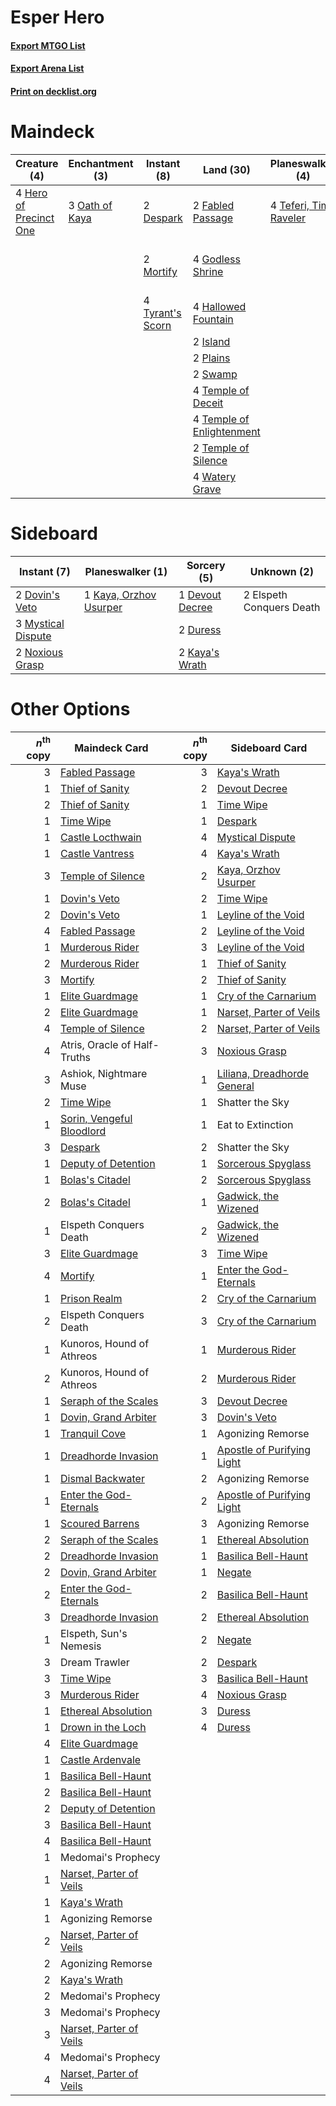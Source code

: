 # Esper Hero

#### [Export MTGO List](../collection/Esper%20Hero/Esper%20Hero.txt)
#### [Export Arena List](../collection/Esper%20Hero/Esper%20Hero_arena.txt)
#### [Print on decklist.org](http://decklist.org/?deckmain=2%09Ashiok,%20Nightmare%20Muse%0A3%09Atris,%20Oracle%20of%20Half-Truths%0A2%09Despark%0A2%09Dream%20Trawler%0A2%09Fabled%20Passage%0A4%09Godless%20Shrine%0A4%09Hallowed%20Fountain%0A4%09Hero%20of%20Precinct%20One%0A2%09Island%0A2%09Mortify%0A3%09Oath%20of%20Kaya%0A2%09Plains%0A2%09Swamp%0A4%09Teferi,%20Time%20Raveler%0A4%09Temple%20of%20Deceit%0A4%09Temple%20of%20Enlightenment%0A2%09Temple%20of%20Silence%0A4%09Thought%20Erasure%0A4%09Tyrant's%20Scorn%0A4%09Watery%20Grave&deckside=1%09Devout%20Decree%0A2%09Dovin's%20Veto%0A2%09Duress%0A2%09Elspeth%20Conquers%20Death%0A2%09Kaya's%20Wrath%0A1%09Kaya,%20Orzhov%20Usurper%0A3%09Mystical%20Dispute%0A2%09Noxious%20Grasp)
# Maindeck

|                                          Creature (4)                                           |                                     Enchantment (3)                                     |                                        Instant (8)                                        |                                             Land (30)                                              |                                        Planeswalker (4)                                         |                                        Sorcery (4)                                         |         Unknown (7)          |
|-------------------------------------------------------------------------------------------------|-----------------------------------------------------------------------------------------|-------------------------------------------------------------------------------------------|----------------------------------------------------------------------------------------------------|-------------------------------------------------------------------------------------------------|--------------------------------------------------------------------------------------------|------------------------------|
|4 [Hero of Precinct One](http://gatherer.wizards.com/Pages/Card/Details.aspx?multiverseid=457155)|3 [Oath of Kaya](http://gatherer.wizards.com/Pages/Card/Details.aspx?multiverseid=461136)|2 [Despark](http://gatherer.wizards.com/Pages/Card/Details.aspx?multiverseid=461117)       |2 [Fabled Passage](http://gatherer.wizards.com/Pages/Card/Details.aspx?multiverseid=473206)         |4 [Teferi, Time Raveler](http://gatherer.wizards.com/Pages/Card/Details.aspx?multiverseid=461148)|4 [Thought Erasure](http://gatherer.wizards.com/Pages/Card/Details.aspx?multiverseid=452956)|2 Ashiok, Nightmare Muse      |
|                                                                                                 |                                                                                         |2 [Mortify](http://gatherer.wizards.com/Pages/Card/Details.aspx?multiverseid=420829)       |4 [Godless Shrine](http://gatherer.wizards.com/Pages/Card/Details.aspx?multiverseid=405099)         |                                                                                                 |                                                                                            |3 Atris, Oracle of Half-Truths|
|                                                                                                 |                                                                                         |4 [Tyrant's Scorn](http://gatherer.wizards.com/Pages/Card/Details.aspx?multiverseid=461152)|4 [Hallowed Fountain](http://gatherer.wizards.com/Pages/Card/Details.aspx?multiverseid=97071)       |                                                                                                 |                                                                                            |2 Dream Trawler               |
|                                                                                                 |                                                                                         |                                                                                           |2 [Island](http://gatherer.wizards.com/Pages/Card/Details.aspx?multiverseid=439857)                 |                                                                                                 |                                                                                            |                              |
|                                                                                                 |                                                                                         |                                                                                           |2 [Plains](http://gatherer.wizards.com/Pages/Card/Details.aspx?multiverseid=439856)                 |                                                                                                 |                                                                                            |                              |
|                                                                                                 |                                                                                         |                                                                                           |2 [Swamp](http://gatherer.wizards.com/Pages/Card/Details.aspx?multiverseid=439858)                  |                                                                                                 |                                                                                            |                              |
|                                                                                                 |                                                                                         |                                                                                           |4 [Temple of Deceit](http://gatherer.wizards.com/Pages/Card/Details.aspx?multiverseid=373734)       |                                                                                                 |                                                                                            |                              |
|                                                                                                 |                                                                                         |                                                                                           |4 [Temple of Enlightenment](http://gatherer.wizards.com/Pages/Card/Details.aspx?multiverseid=378535)|                                                                                                 |                                                                                            |                              |
|                                                                                                 |                                                                                         |                                                                                           |2 [Temple of Silence](http://gatherer.wizards.com/Pages/Card/Details.aspx?multiverseid=373522)      |                                                                                                 |                                                                                            |                              |
|                                                                                                 |                                                                                         |                                                                                           |4 [Watery Grave](http://gatherer.wizards.com/Pages/Card/Details.aspx?multiverseid=405114)           |                                                                                                 |                                                                                            |                              |


# Sideboard

|                                         Instant (7)                                         |                                        Planeswalker (1)                                         |                                       Sorcery (5)                                        |      Unknown (2)       |
|---------------------------------------------------------------------------------------------|-------------------------------------------------------------------------------------------------|------------------------------------------------------------------------------------------|------------------------|
|2 [Dovin's Veto](http://gatherer.wizards.com/Pages/Card/Details.aspx?multiverseid=461120)    |1 [Kaya, Orzhov Usurper](http://gatherer.wizards.com/Pages/Card/Details.aspx?multiverseid=460129)|1 [Devout Decree](http://gatherer.wizards.com/Pages/Card/Details.aspx?multiverseid=466767)|2 Elspeth Conquers Death|
|3 [Mystical Dispute](http://gatherer.wizards.com/Pages/Card/Details.aspx?multiverseid=473020)|                                                                                                 |2 [Duress](http://gatherer.wizards.com/Pages/Card/Details.aspx?multiverseid=14557)        |                        |
|2 [Noxious Grasp](http://gatherer.wizards.com/Pages/Card/Details.aspx?multiverseid=466864)   |                                                                                                 |2 [Kaya's Wrath](http://gatherer.wizards.com/Pages/Card/Details.aspx?multiverseid=457331) |                        |


# Other Options

|*n*<sup>th</sup> copy|                                           Maindeck Card                                            |*n*<sup>th</sup> copy|                                            Sideboard Card                                            |
|--------------------:|----------------------------------------------------------------------------------------------------|--------------------:|------------------------------------------------------------------------------------------------------|
|                    3|[Fabled Passage](http://gatherer.wizards.com/Pages/Card/Details.aspx?multiverseid=473206)           |                    3|[Kaya's Wrath](http://gatherer.wizards.com/Pages/Card/Details.aspx?multiverseid=457331)               |
|                    1|[Thief of Sanity](http://gatherer.wizards.com/Pages/Card/Details.aspx?multiverseid=452955)          |                    2|[Devout Decree](http://gatherer.wizards.com/Pages/Card/Details.aspx?multiverseid=466767)              |
|                    2|[Thief of Sanity](http://gatherer.wizards.com/Pages/Card/Details.aspx?multiverseid=452955)          |                    1|[Time Wipe](http://gatherer.wizards.com/Pages/Card/Details.aspx?multiverseid=461150)                  |
|                    1|[Time Wipe](http://gatherer.wizards.com/Pages/Card/Details.aspx?multiverseid=461150)                |                    1|[Despark](http://gatherer.wizards.com/Pages/Card/Details.aspx?multiverseid=461117)                    |
|                    1|[Castle Locthwain](http://gatherer.wizards.com/Pages/Card/Details.aspx?multiverseid=473203)         |                    4|[Mystical Dispute](http://gatherer.wizards.com/Pages/Card/Details.aspx?multiverseid=473020)           |
|                    1|[Castle Vantress](http://gatherer.wizards.com/Pages/Card/Details.aspx?multiverseid=473204)          |                    4|[Kaya's Wrath](http://gatherer.wizards.com/Pages/Card/Details.aspx?multiverseid=457331)               |
|                    3|[Temple of Silence](http://gatherer.wizards.com/Pages/Card/Details.aspx?multiverseid=373522)        |                    2|[Kaya, Orzhov Usurper](http://gatherer.wizards.com/Pages/Card/Details.aspx?multiverseid=460129)       |
|                    1|[Dovin's Veto](http://gatherer.wizards.com/Pages/Card/Details.aspx?multiverseid=461120)             |                    2|[Time Wipe](http://gatherer.wizards.com/Pages/Card/Details.aspx?multiverseid=461150)                  |
|                    2|[Dovin's Veto](http://gatherer.wizards.com/Pages/Card/Details.aspx?multiverseid=461120)             |                    1|[Leyline of the Void](http://gatherer.wizards.com/Pages/Card/Details.aspx?multiverseid=107682)        |
|                    4|[Fabled Passage](http://gatherer.wizards.com/Pages/Card/Details.aspx?multiverseid=473206)           |                    2|[Leyline of the Void](http://gatherer.wizards.com/Pages/Card/Details.aspx?multiverseid=107682)        |
|                    1|[Murderous Rider](http://gatherer.wizards.com/Pages/Card/Details.aspx?multiverseid=473059)          |                    3|[Leyline of the Void](http://gatherer.wizards.com/Pages/Card/Details.aspx?multiverseid=107682)        |
|                    2|[Murderous Rider](http://gatherer.wizards.com/Pages/Card/Details.aspx?multiverseid=473059)          |                    1|[Thief of Sanity](http://gatherer.wizards.com/Pages/Card/Details.aspx?multiverseid=452955)            |
|                    3|[Mortify](http://gatherer.wizards.com/Pages/Card/Details.aspx?multiverseid=420829)                  |                    2|[Thief of Sanity](http://gatherer.wizards.com/Pages/Card/Details.aspx?multiverseid=452955)            |
|                    1|[Elite Guardmage](http://gatherer.wizards.com/Pages/Card/Details.aspx?multiverseid=461122)          |                    1|[Cry of the Carnarium](http://gatherer.wizards.com/Pages/Card/Details.aspx?multiverseid=457214)       |
|                    2|[Elite Guardmage](http://gatherer.wizards.com/Pages/Card/Details.aspx?multiverseid=461122)          |                    1|[Narset, Parter of Veils](http://gatherer.wizards.com/Pages/Card/Details.aspx?multiverseid=460988)    |
|                    4|[Temple of Silence](http://gatherer.wizards.com/Pages/Card/Details.aspx?multiverseid=373522)        |                    2|[Narset, Parter of Veils](http://gatherer.wizards.com/Pages/Card/Details.aspx?multiverseid=460988)    |
|                    4|Atris, Oracle of Half-Truths                                                                        |                    3|[Noxious Grasp](http://gatherer.wizards.com/Pages/Card/Details.aspx?multiverseid=466864)              |
|                    3|Ashiok, Nightmare Muse                                                                              |                    1|[Liliana, Dreadhorde General](http://gatherer.wizards.com/Pages/Card/Details.aspx?multiverseid=461024)|
|                    2|[Time Wipe](http://gatherer.wizards.com/Pages/Card/Details.aspx?multiverseid=461150)                |                    1|Shatter the Sky                                                                                       |
|                    1|[Sorin, Vengeful Bloodlord](http://gatherer.wizards.com/Pages/Card/Details.aspx?multiverseid=461144)|                    1|Eat to Extinction                                                                                     |
|                    3|[Despark](http://gatherer.wizards.com/Pages/Card/Details.aspx?multiverseid=461117)                  |                    2|Shatter the Sky                                                                                       |
|                    1|[Deputy of Detention](http://gatherer.wizards.com/Pages/Card/Details.aspx?multiverseid=457309)      |                    1|[Sorcerous Spyglass](http://gatherer.wizards.com/Pages/Card/Details.aspx?multiverseid=435407)         |
|                    1|[Bolas's Citadel](http://gatherer.wizards.com/Pages/Card/Details.aspx?multiverseid=461006)          |                    2|[Sorcerous Spyglass](http://gatherer.wizards.com/Pages/Card/Details.aspx?multiverseid=435407)         |
|                    2|[Bolas's Citadel](http://gatherer.wizards.com/Pages/Card/Details.aspx?multiverseid=461006)          |                    1|[Gadwick, the Wizened](http://gatherer.wizards.com/Pages/Card/Details.aspx?multiverseid=473010)       |
|                    1|Elspeth Conquers Death                                                                              |                    2|[Gadwick, the Wizened](http://gatherer.wizards.com/Pages/Card/Details.aspx?multiverseid=473010)       |
|                    3|[Elite Guardmage](http://gatherer.wizards.com/Pages/Card/Details.aspx?multiverseid=461122)          |                    3|[Time Wipe](http://gatherer.wizards.com/Pages/Card/Details.aspx?multiverseid=461150)                  |
|                    4|[Mortify](http://gatherer.wizards.com/Pages/Card/Details.aspx?multiverseid=420829)                  |                    1|[Enter the God-Eternals](http://gatherer.wizards.com/Pages/Card/Details.aspx?multiverseid=461123)     |
|                    1|[Prison Realm](http://gatherer.wizards.com/Pages/Card/Details.aspx?multiverseid=460953)             |                    2|[Cry of the Carnarium](http://gatherer.wizards.com/Pages/Card/Details.aspx?multiverseid=457214)       |
|                    2|Elspeth Conquers Death                                                                              |                    3|[Cry of the Carnarium](http://gatherer.wizards.com/Pages/Card/Details.aspx?multiverseid=457214)       |
|                    1|Kunoros, Hound of Athreos                                                                           |                    1|[Murderous Rider](http://gatherer.wizards.com/Pages/Card/Details.aspx?multiverseid=473059)            |
|                    2|Kunoros, Hound of Athreos                                                                           |                    2|[Murderous Rider](http://gatherer.wizards.com/Pages/Card/Details.aspx?multiverseid=473059)            |
|                    1|[Seraph of the Scales](http://gatherer.wizards.com/Pages/Card/Details.aspx?multiverseid=457349)     |                    3|[Devout Decree](http://gatherer.wizards.com/Pages/Card/Details.aspx?multiverseid=466767)              |
|                    1|[Dovin, Grand Arbiter](http://gatherer.wizards.com/Pages/Card/Details.aspx?multiverseid=457311)     |                    3|[Dovin's Veto](http://gatherer.wizards.com/Pages/Card/Details.aspx?multiverseid=461120)               |
|                    1|[Tranquil Cove](http://gatherer.wizards.com/Pages/Card/Details.aspx?multiverseid=451243)            |                    1|Agonizing Remorse                                                                                     |
|                    1|[Dreadhorde Invasion](http://gatherer.wizards.com/Pages/Card/Details.aspx?multiverseid=461013)      |                    1|[Apostle of Purifying Light](http://gatherer.wizards.com/Pages/Card/Details.aspx?multiverseid=466760) |
|                    1|[Dismal Backwater](http://gatherer.wizards.com/Pages/Card/Details.aspx?multiverseid=420908)         |                    2|Agonizing Remorse                                                                                     |
|                    1|[Enter the God-Eternals](http://gatherer.wizards.com/Pages/Card/Details.aspx?multiverseid=461123)   |                    2|[Apostle of Purifying Light](http://gatherer.wizards.com/Pages/Card/Details.aspx?multiverseid=466760) |
|                    1|[Scoured Barrens](http://gatherer.wizards.com/Pages/Card/Details.aspx?multiverseid=405366)          |                    3|Agonizing Remorse                                                                                     |
|                    2|[Seraph of the Scales](http://gatherer.wizards.com/Pages/Card/Details.aspx?multiverseid=457349)     |                    1|[Ethereal Absolution](http://gatherer.wizards.com/Pages/Card/Details.aspx?multiverseid=457314)        |
|                    2|[Dreadhorde Invasion](http://gatherer.wizards.com/Pages/Card/Details.aspx?multiverseid=461013)      |                    1|[Basilica Bell-Haunt](http://gatherer.wizards.com/Pages/Card/Details.aspx?multiverseid=457300)        |
|                    2|[Dovin, Grand Arbiter](http://gatherer.wizards.com/Pages/Card/Details.aspx?multiverseid=457311)     |                    1|[Negate](http://gatherer.wizards.com/Pages/Card/Details.aspx?multiverseid=423707)                     |
|                    2|[Enter the God-Eternals](http://gatherer.wizards.com/Pages/Card/Details.aspx?multiverseid=461123)   |                    2|[Basilica Bell-Haunt](http://gatherer.wizards.com/Pages/Card/Details.aspx?multiverseid=457300)        |
|                    3|[Dreadhorde Invasion](http://gatherer.wizards.com/Pages/Card/Details.aspx?multiverseid=461013)      |                    2|[Ethereal Absolution](http://gatherer.wizards.com/Pages/Card/Details.aspx?multiverseid=457314)        |
|                    1|Elspeth, Sun's Nemesis                                                                              |                    2|[Negate](http://gatherer.wizards.com/Pages/Card/Details.aspx?multiverseid=423707)                     |
|                    3|Dream Trawler                                                                                       |                    2|[Despark](http://gatherer.wizards.com/Pages/Card/Details.aspx?multiverseid=461117)                    |
|                    3|[Time Wipe](http://gatherer.wizards.com/Pages/Card/Details.aspx?multiverseid=461150)                |                    3|[Basilica Bell-Haunt](http://gatherer.wizards.com/Pages/Card/Details.aspx?multiverseid=457300)        |
|                    3|[Murderous Rider](http://gatherer.wizards.com/Pages/Card/Details.aspx?multiverseid=473059)          |                    4|[Noxious Grasp](http://gatherer.wizards.com/Pages/Card/Details.aspx?multiverseid=466864)              |
|                    1|[Ethereal Absolution](http://gatherer.wizards.com/Pages/Card/Details.aspx?multiverseid=457314)      |                    3|[Duress](http://gatherer.wizards.com/Pages/Card/Details.aspx?multiverseid=14557)                      |
|                    1|[Drown in the Loch](http://gatherer.wizards.com/Pages/Card/Details.aspx?multiverseid=473150)        |                    4|[Duress](http://gatherer.wizards.com/Pages/Card/Details.aspx?multiverseid=14557)                      |
|                    4|[Elite Guardmage](http://gatherer.wizards.com/Pages/Card/Details.aspx?multiverseid=461122)          |                     |                                                                                                      |
|                    1|[Castle Ardenvale](http://gatherer.wizards.com/Pages/Card/Details.aspx?multiverseid=473200)         |                     |                                                                                                      |
|                    1|[Basilica Bell-Haunt](http://gatherer.wizards.com/Pages/Card/Details.aspx?multiverseid=457300)      |                     |                                                                                                      |
|                    2|[Basilica Bell-Haunt](http://gatherer.wizards.com/Pages/Card/Details.aspx?multiverseid=457300)      |                     |                                                                                                      |
|                    2|[Deputy of Detention](http://gatherer.wizards.com/Pages/Card/Details.aspx?multiverseid=457309)      |                     |                                                                                                      |
|                    3|[Basilica Bell-Haunt](http://gatherer.wizards.com/Pages/Card/Details.aspx?multiverseid=457300)      |                     |                                                                                                      |
|                    4|[Basilica Bell-Haunt](http://gatherer.wizards.com/Pages/Card/Details.aspx?multiverseid=457300)      |                     |                                                                                                      |
|                    1|Medomai's Prophecy                                                                                  |                     |                                                                                                      |
|                    1|[Narset, Parter of Veils](http://gatherer.wizards.com/Pages/Card/Details.aspx?multiverseid=460988)  |                     |                                                                                                      |
|                    1|[Kaya's Wrath](http://gatherer.wizards.com/Pages/Card/Details.aspx?multiverseid=457331)             |                     |                                                                                                      |
|                    1|Agonizing Remorse                                                                                   |                     |                                                                                                      |
|                    2|[Narset, Parter of Veils](http://gatherer.wizards.com/Pages/Card/Details.aspx?multiverseid=460988)  |                     |                                                                                                      |
|                    2|Agonizing Remorse                                                                                   |                     |                                                                                                      |
|                    2|[Kaya's Wrath](http://gatherer.wizards.com/Pages/Card/Details.aspx?multiverseid=457331)             |                     |                                                                                                      |
|                    2|Medomai's Prophecy                                                                                  |                     |                                                                                                      |
|                    3|Medomai's Prophecy                                                                                  |                     |                                                                                                      |
|                    3|[Narset, Parter of Veils](http://gatherer.wizards.com/Pages/Card/Details.aspx?multiverseid=460988)  |                     |                                                                                                      |
|                    4|Medomai's Prophecy                                                                                  |                     |                                                                                                      |
|                    4|[Narset, Parter of Veils](http://gatherer.wizards.com/Pages/Card/Details.aspx?multiverseid=460988)  |                     |                                                                                                      |

